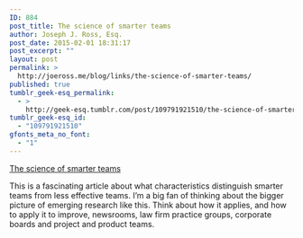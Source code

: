 ```yaml
---
ID: 884
post_title: The science of smarter teams
author: Joseph J. Ross, Esq.
post_date: 2015-02-01 18:31:17
post_excerpt: ""
layout: post
permalink: >
  http://joeross.me/blog/links/the-science-of-smarter-teams/
published: true
tumblr_geek-esq_permalink:
  - >
    http://geek-esq.tumblr.com/post/109791921510/the-science-of-smarter-teams
tumblr_geek-esq_id:
  - "109791921510"
gfonts_meta_no_font:
  - "1"
---
```

<a href='http://www.nytimes.com/2015/01/18/opinion/sunday/why-some-teams-are-smarter-than-others.html'>The science of smarter teams</a><div class="link_description"><p>This is a fascinating article about what characteristics distinguish smarter teams from less effective teams. I’m a big fan of thinking about the bigger picture of emerging research like this. Think about how it applies, and how to apply it to improve, newsrooms, law firm practice groups, corporate boards and project and product teams.</p></div>